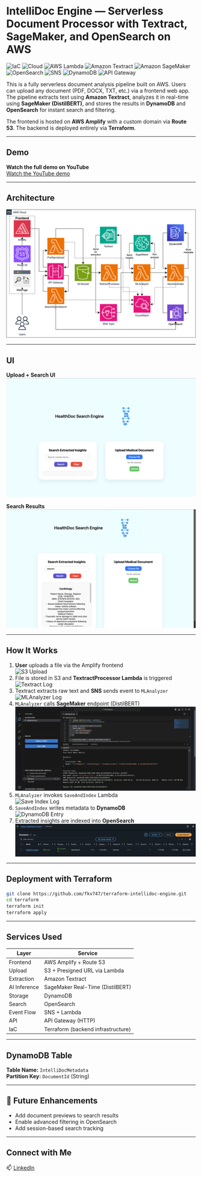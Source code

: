 # IntelliDoc Engine — Serverless Document Processor with Textract, SageMaker, and OpenSearch on AWS

![IaC](https://img.shields.io/badge/IaC-TERRAFORM-7B42BC?style=for-the-badge&logo=terraform)
![Cloud](https://img.shields.io/badge/CLOUD-AWS-232F3E?style=for-the-badge&logo=amazonaws)
![AWS Lambda](https://img.shields.io/badge/AWS%20Lambda-SERVERLESS-F58536?style=for-the-badge&logo=awslambda)
![Amazon Textract](https://img.shields.io/badge/Amazon%20Textract-DOCUMENT%20TEXT-FF9900?style=for-the-badge&logo=amazonaws)
![Amazon SageMaker](https://img.shields.io/badge/SageMaker-REAL--TIME%20INFERENCE-1A6FFF?style=for-the-badge&logo=amazonaws)
![OpenSearch](https://img.shields.io/badge/OpenSearch-SEARCH%20RESULTS-005EB8?style=for-the-badge&logo=opensearch)
![SNS](https://img.shields.io/badge/SNS-EVENT%20TRIGGER-DD3464?style=for-the-badge&logo=amazonaws)
![DynamoDB](https://img.shields.io/badge/DynamoDB-STORAGE-4053D6?style=for-the-badge&logo=amazonaws)
![API Gateway](https://img.shields.io/badge/API%20Gateway-HTTP%20API-4B5563?style=for-the-badge&logo=amazonaws)

This is a fully serverless document analysis pipeline built on AWS. Users can upload any document (PDF, DOCX, TXT, etc.) via a frontend web app. The pipeline extracts text using **Amazon Textract**, analyzes it in real-time using **SageMaker (DistilBERT)**, and stores the results in **DynamoDB** and **OpenSearch** for instant search and filtering.

The frontend is hosted on **AWS Amplify** with a custom domain via **Route 53**. The backend is deployed entirely via **Terraform**.

---

## Demo

**Watch the full demo on YouTube**  
[Watch the YouTube demo](https://youtu.be/rgM3xRBsn7s)

---

## Architecture

![Architecture](./screenshots/intellidoc-engine-diagram.png)

---

## UI

**Upload + Search UI**  
![UI](./screenshots/Front-End.png)

**Search Results**  
![Results](./screenshots/Front-End-2.png)

---

## How It Works

1. **User** uploads a file via the Amplify frontend  
   ![S3 Upload](./screenshots/14-Pipeline-S3-Test.png)
2. File is stored in S3 and **TextractProcessor Lambda** is triggered  
   ![Textract Log](./screenshots/14-Pipeline-CW-Textract-Test.png)
3. Textract extracts raw text and **SNS** sends event to `MLAnalyzer`  
   ![MLAnalyzer Log](./screenshots/14-Pipeline-CW-MLAnalyzer-Test.png)
4. `MLAnalyzer` calls **SageMaker** endpoint (DistilBERT)  
   ![SageMaker Output](./screenshots/Lambda-Sagemaker-Test.png)
5. `MLAnalyzer` invokes `SaveAndIndex` Lambda  
   ![Save Index Log](./screenshots/14-Pipeline-CW-SaveAndIndex-Test.png)
6. `SaveAndIndex` writes metadata to **DynamoDB**  
   ![DynamoDB Entry](./screenshots/14-Pipeline-DynamoDB-Test.png)
7. Extracted insights are indexed into **OpenSearch**  
   ![OpenSearch Final](./screenshots/13-OpenSearch-Deployed.png)

---

## Deployment with Terraform

```bash
git clone https://github.com/fkv747/terraform-intellidoc-engine.git
cd terraform
terraform init
terraform apply
```

---

## Services Used

| Layer        | Service                           |
|--------------|------------------------------------|
| Frontend     | AWS Amplify + Route 53             |
| Upload       | S3 + Presigned URL via Lambda      |
| Extraction   | Amazon Textract                    |
| AI Inference | SageMaker Real-Time (DistilBERT)   |
| Storage      | DynamoDB                           |
| Search       | OpenSearch                         |
| Event Flow   | SNS + Lambda                       |
| API          | API Gateway (HTTP)                 |
| IaC          | Terraform (backend infrastructure) |

---

## DynamoDB Table

**Table Name:** `IntelliDocMetadata`  
**Partition Key:** `DocumentId` (String)

---

## 🔧 Future Enhancements

- Add document previews to search results  
- Enable advanced filtering in OpenSearch  
- Add session-based search tracking

---

## Connect with Me

📫 [LinkedIn](https://www.linkedin.com/in/franc-kevin-v-07108b111/)
